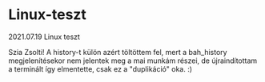 # Linux-teszt
2021.07.19 Linux teszt

Szia Zsolti! 
A history-t külön azért töltöttem fel, mert a bah_history megjelenítésekor nem jelentek meg a mai munkám részei, de újraindítottam a terminált így elmentette, csak ez a "duplikáció" oka. :) 
